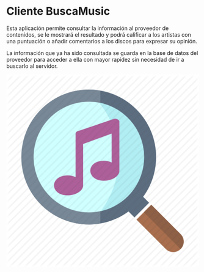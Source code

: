 # Cliente BuscaMusic

Esta aplicación permite consultar la información al proveedor de contenidos, se le mostrará el resultado y podrá calificar a los artistas con una puntuación o añadir comentarios a los discos para expresar su opinión.

La información que ya ha sido consultada se guarda en la base de datos del proveedor para acceder a ella con mayor rapidez sin necesidad de ir a buscarlo al servidor.


![](https://github.com/raquelsr/FEM-ClienteBuscaMusic/blob/master/app/src/main/res/drawable/ic_busca_music.png)
